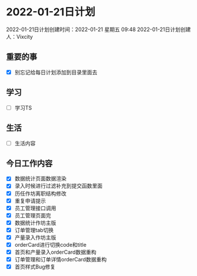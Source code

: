 # 2022-01-21日计划

2022-01-21日计划创建时间：2022-01-21 星期五  09:48
2022-01-21日计划创建人：Vixcity

## 重要的事
- [x] 别忘记给每日计划添加到目录里面去

## 学习
- [ ] 学习TS

## 生活
- [ ] 生活内容

## 今日工作内容
- [x] 数据统计页面数据渲染
- [x] 录入时候进行过滤补充到提交函数里面
- [x] 历任作坊离职结构修改
- [x] 重复申请提示
- [x] 员工管理接口调用
- [x] 员工管理页面完
- [x] 数据统计作坊主版
- [x] 订单管理tab切换
- [x] 产量录入作坊主版
- [x] orderCard进行切换code和title
- [x] 首页和产量录入orderCard数据重构
- [x] 订单管理和订单详情orderCard数据重构
- [x] 首页样式Bug修复